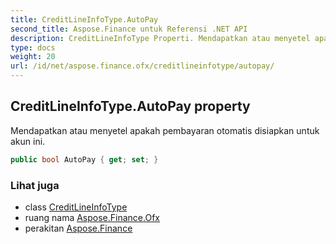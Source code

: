 ```yaml
---
title: CreditLineInfoType.AutoPay
second_title: Aspose.Finance untuk Referensi .NET API
description: CreditLineInfoType Properti. Mendapatkan atau menyetel apakah pembayaran otomatis disiapkan untuk akun ini.
type: docs
weight: 20
url: /id/net/aspose.finance.ofx/creditlineinfotype/autopay/
---
```

## CreditLineInfoType.AutoPay property

Mendapatkan atau menyetel apakah pembayaran otomatis disiapkan untuk akun ini.

```csharp
public bool AutoPay { get; set; }
```

### Lihat juga

* class [CreditLineInfoType](../)
* ruang nama [Aspose.Finance.Ofx](../../creditlineinfotype/)
* perakitan [Aspose.Finance](../../../)


